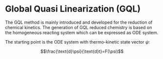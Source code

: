 # Global Quasi Linearization (GQL)

The GQL method is mainly introduced and developed for the reduction of chemical kinetics. The generation of GQL reduced chemistry is based on the homogeneous reacting system which can be expressed as ODE system.

The starting point is the ODE system with thermo-kinetic state vector $\psi$:

```math
\frac{\text{d}\psi}{\text{d}t}=F(\psi)
```

